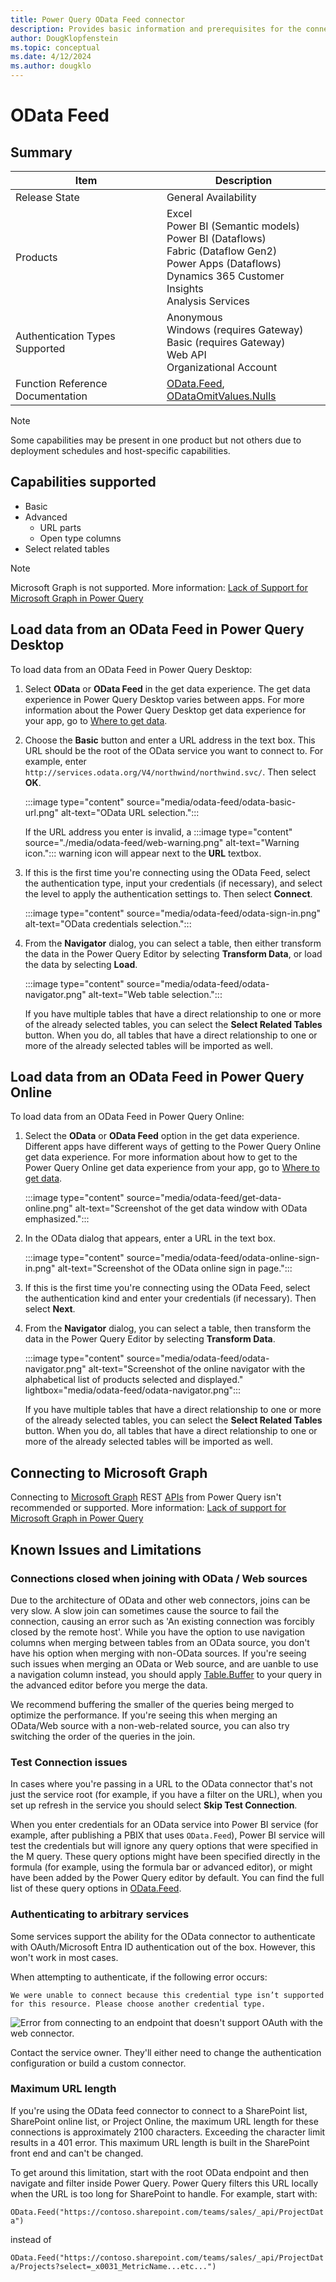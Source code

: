 ```yaml
---
title: Power Query OData Feed connector
description: Provides basic information and prerequisites for the connector, and instructions on how to connect to your data using the connector.
author: DougKlopfenstein
ms.topic: conceptual
ms.date: 4/12/2024
ms.author: dougklo
---
```


# OData Feed

## Summary

| Item | Description |
| ---- | ----------- |
| Release State | General Availability |
| Products | Excel<br/>Power BI (Semantic models)<br/>Power BI (Dataflows)<br/>Fabric (Dataflow Gen2)<br/>Power Apps (Dataflows)<br/>Dynamics 365 Customer Insights<br/>Analysis Services |
| Authentication Types Supported | Anonymous<br/>Windows (requires Gateway)<br/>Basic (requires Gateway)<br/>Web API<br/>Organizational Account |
| Function Reference Documentation | [OData.Feed](/powerquery-m/odata-feed), [ODataOmitValues.Nulls](/powerquery-m/odataomitvalues-type) |

> [!NOTE]
>Some capabilities may be present in one product but not others due to deployment schedules and host-specific capabilities.

## Capabilities supported

* Basic
* Advanced
  * URL parts
  * Open type columns
* Select related tables

> [!NOTE]
> Microsoft Graph is not supported. More information: [Lack of Support for Microsoft Graph in Power Query](../connecting-to-graph.md)

## Load data from an OData Feed in Power Query Desktop

To load data from an OData Feed in Power Query Desktop:

1. Select **OData** or **OData Feed** in the get data experience. The get data experience in Power Query Desktop varies between apps. For more information about the Power Query Desktop get data experience for your app, go to [Where to get data](../where-to-get-data.md).

2. Choose the **Basic** button and enter a URL address in the text box. This URL should be the root of the OData service you want to connect to. For example, enter `http://services.odata.org/V4/northwind/northwind.svc/`. Then select **OK**.

   :::image type="content" source="media/odata-feed/odata-basic-url.png" alt-text="OData URL selection.":::

   If the URL address you enter is invalid, a :::image type="content" source="./media/odata-feed/web-warning.png" alt-text="Warning icon."::: warning icon will appear next to the **URL** textbox.

3. If this is the first time you're connecting using the OData Feed, select the authentication type, input your credentials (if necessary), and select the level to apply the authentication settings to. Then select **Connect**.

   :::image type="content" source="media/odata-feed/odata-sign-in.png" alt-text="OData credentials selection.":::

4. From the **Navigator** dialog, you can select a table, then either transform the data in the Power Query Editor by selecting **Transform Data**, or load the data by selecting **Load**.

   :::image type="content" source="media/odata-feed/odata-navigator.png" alt-text="Web table selection.":::

   If you have multiple tables that have a direct relationship to one or more of the already selected tables, you can select the **Select Related Tables** button. When you do, all tables that have a direct relationship to one or more of the already selected tables will be imported as well.

## Load data from an OData Feed in Power Query Online

To load data from an OData Feed in Power Query Online:

1. Select the **OData** or **OData Feed** option in the get data experience. Different apps have different ways of getting to the Power Query Online get data experience. For more information about how to get to the Power Query Online get data experience from your app, go to [Where to get data](../where-to-get-data.md).

   :::image type="content" source="media/odata-feed/get-data-online.png" alt-text="Screenshot of the get data window with OData emphasized.":::

2. In the OData dialog that appears, enter a URL in the text box.

   :::image type="content" source="media/odata-feed/odata-online-sign-in.png" alt-text="Screenshot of the OData online sign in page.":::

3. If this is the first time you're connecting using the OData Feed, select the authentication kind and enter your credentials (if necessary). Then select **Next**.

4. From the **Navigator** dialog, you can select a table, then transform the data in the Power Query Editor by selecting **Transform Data**.

   :::image type="content" source="media/odata-feed/odata-navigator.png" alt-text="Screenshot of the online navigator with the alphabetical list of products selected and displayed." lightbox="media/odata-feed/odata-navigator.png":::

   If you have multiple tables that have a direct relationship to one or more of the already selected tables, you can select the **Select Related Tables** button. When you do, all tables that have a direct relationship to one or more of the already selected tables will be imported as well.

## Connecting to Microsoft Graph

Connecting to [Microsoft Graph](/graph/overview) REST [APIs](https://graph.microsoft.com) from Power Query isn't recommended or supported. More information: [Lack of support for Microsoft Graph in Power Query](../connecting-to-graph.md)

## Known Issues and Limitations

### Connections closed when joining with OData / Web sources

Due to the architecture of OData and other web connectors, joins can be very slow. A slow join can sometimes cause the source to fail the connection, causing an error such as 'An existing connection was forcibly closed by the remote host'. While you have the option to use navigation columns when merging between tables from an OData source, you don't have his option when merging with non-OData sources. If you're seeing such issues when merging an OData or Web source, and are uanble to use a navigation column instead, you should apply [Table.Buffer](/powerquery-m/table-buffer) to your query in the advanced editor before you merge the data.

We recommend buffering the smaller of the queries being merged to optimize the performance. If you're seeing this when merging an OData/Web source with a non-web-related source, you can also try switching the order of the queries in the join. 

### Test Connection issues

In cases where you're passing in a URL to the OData connector that's not just the service root (for example, if you have a filter on the URL), when you set up refresh in the service you should select **Skip Test Connection**.

When you enter credentials for an OData service into Power BI service (for example, after publishing a PBIX that uses `OData.Feed`), Power BI service will test the credentials but will ignore any query options that were specified in the M query. These query options might have been specified directly in the formula (for example, using the formula bar or advanced editor), or might have been added by the Power Query editor by default. You can find the full list of these query options in [OData.Feed](/powerquery-m/odata-feed).

### Authenticating to arbitrary services

Some services support the ability for the OData connector to authenticate with OAuth/Microsoft Entra ID authentication out of the box. However, this won't work in most cases.

When attempting to authenticate, if the following error occurs:

`We were unable to connect because this credential type isn’t supported for this resource. Please choose another credential type.`

   ![Error from connecting to an endpoint that doesn't support OAuth with the web connector.](media/odata-feed/credential-type-not-supported.png)

Contact the service owner. They'll either need to change the authentication configuration or build a custom connector.

### Maximum URL length

If you're using the OData feed connector to connect to a SharePoint list, SharePoint online list, or Project Online, the maximum URL length for these connections is approximately 2100 characters. Exceeding the character limit results in a 401 error. This maximum URL length is built in the SharePoint front end and can't be changed.

To get around this limitation, start with the root OData endpoint and then navigate and filter inside Power Query. Power Query filters this URL locally when the URL is too long for SharePoint to handle. For example, start with:

`OData.Feed("https://contoso.sharepoint.com/teams/sales/_api/ProjectData")`

instead of

`OData.Feed("https://contoso.sharepoint.com/teams/sales/_api/ProjectData/Projects?select=_x0031_MetricName...etc...")`
